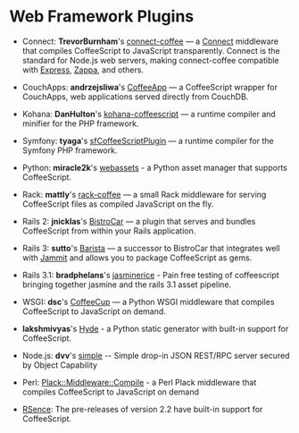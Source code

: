 # Web Framework Plugins

* Connect: **TrevorBurnham**'s [connect-coffee](http://github.com/TrevorBurnham/connect-coffee) — a [Connect](http://senchalabs.github.com/connect/) middleware that compiles CoffeeScript to JavaScript transparently. Connect is the standard for Node.js web servers, making connect-coffee compatible with [Express](http://expressjs.com/), [Zappa](https://github.com/mauricemach/zappa), and others.

* CouchApps: **andrzejsliwa**'s [CoffeeApp](http://github.com/andrzejsliwa/coffeeapp) — a CoffeeScript wrapper for CouchApps, web applications served directly from CouchDB.

* Kohana: **DanHulton**'s [kohana-coffeescript](http://github.com/DanHulton/kohana-coffeescript) — a runtime compiler and minifier for the PHP framework.

* Symfony: **tyaga**'s [sfCoffeeScriptPlugin](http://github.com/tyaga/sfCoffeeScriptPlugin) — a runtime compiler for the Symfony PHP framework.

* Python: **miracle2k**'s [webassets](http://github.com/miracle2k/webassets) - a Python asset manager that supports CoffeeScript.

* Rack: **mattly**'s [rack-coffee](http://github.com/mattly/rack-coffee) — a small Rack middleware for serving CoffeeScript files as compiled JavaScript on the fly.

* Rails 2: **jnicklas**'s [BistroCar](http://github.com/jnicklas/bistro_car) — a plugin that serves and bundles CoffeeScript from within your Rails application.

* Rails 3: **sutto**'s [Barista](http://github.com/Sutto/barista) — a successor to BistroCar that integrates well with [Jammit](http://documentcloud.github.com/jammit) and allows you to package CoffeeScript as gems.

* Rails 3.1: **bradphelans**'s [jasminerice](https://github.com/bradphelan/jasminerice) - Pain free testing of coffeescript bringing together jasmine and the rails 3.1 asset pipeline.

* WSGI: **dsc**'s [CoffeeCup](http://github.com/dsc/coffeecup) — a Python WSGI middleware that compiles CoffeeScript to JavaScript on demand.

* **lakshmivyas**'s [Hyde](http://github.com/lakshmivyas/hyde) - a Python static generator with built-in support for CoffeeScript.

* Node.js: **dvv**'s [simple](https://github.com/dvv/simple) -- Simple drop-in JSON REST/RPC server secured by Object Capability

* Perl: [Plack::Middleware::Compile](https://metacpan.org/module/Plack::Middleware::Compile) - a Perl Plack middleware that compiles CoffeeScript to JavaScript on demand

* [RSence](http://rsence.org/): The pre-releases of version 2.2 have built-in support for CoffeeScript.
